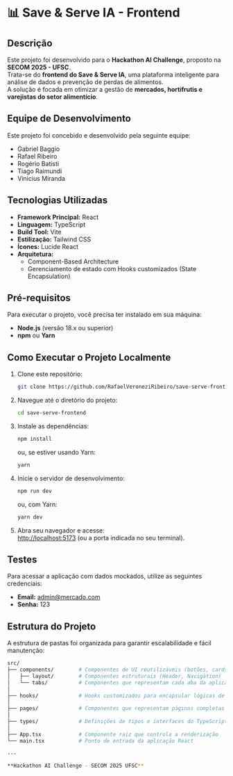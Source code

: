# 📊 Save & Serve IA - Frontend

## Descrição

Este projeto foi desenvolvido para o **Hackathon AI Challenge**, proposto na **SECOM 2025 - UFSC**.  
Trata-se do **frontend do Save & Serve IA**, uma plataforma inteligente para análise de dados e prevenção de perdas de alimentos.  
A solução é focada em otimizar a gestão de **mercados, hortifrutis e varejistas do setor alimentício**.

## Equipe de Desenvolvimento

Este projeto foi concebido e desenvolvido pela seguinte equipe:

- Gabriel Baggio  
- Rafael Ribeiro  
- Rogério Batisti  
- Tiago Raimundi  
- Vinicius Miranda  

## Tecnologias Utilizadas

* **Framework Principal:** React  
* **Linguagem:** TypeScript  
* **Build Tool:** Vite  
* **Estilização:** Tailwind CSS  
* **Ícones:** Lucide React  
* **Arquitetura:**  
  * Component-Based Architecture  
  * Gerenciamento de estado com Hooks customizados (State Encapsulation)  

## Pré-requisitos

Para executar o projeto, você precisa ter instalado em sua máquina:

* **Node.js** (versão 18.x ou superior)  
* **npm** ou **Yarn**  

## Como Executar o Projeto Localmente

1. Clone este repositório:
    ```bash
    git clone https://github.com/RafaelVeroneziRibeiro/save-serve-frontend.git
    ```
2. Navegue até o diretório do projeto:
    ```bash
    cd save-serve-frontend
    ```
3. Instale as dependências:
    ```bash
    npm install
    ```
    ou, se estiver usando Yarn:
    ```bash
    yarn
    ```
4. Inicie o servidor de desenvolvimento:
    ```bash
    npm run dev
    ```
    ou, com Yarn:
    ```bash
    yarn dev
    ```
5. Abra seu navegador e acesse:  
   [http://localhost:5173](http://localhost:5173) (ou a porta indicada no seu terminal).  

## Testes

Para acessar a aplicação com dados mockados, utilize as seguintes credenciais:

* **Email:** admin@mercado.com  
* **Senha:** 123  

## Estrutura do Projeto

A estrutura de pastas foi organizada para garantir escalabilidade e fácil manutenção:

```bash
src/
├── components/        # Componentes de UI reutilizáveis (botões, cards, etc.)
│   ├── layout/        # Componentes estruturais (Header, Navigation)
│   └── tabs/          # Componentes que representam cada aba da aplicação
│
├── hooks/             # Hooks customizados para encapsular lógicas de negócio
│
├── pages/             # Componentes que representam páginas completas (Login, etc.)
│
├── types/             # Definições de tipos e interfaces do TypeScript
│
├── App.tsx            # Componente raiz que controla a renderização
└── main.tsx           # Ponto de entrada da aplicação React

---

**Hackathon AI Challenge - SECOM 2025 UFSC**


